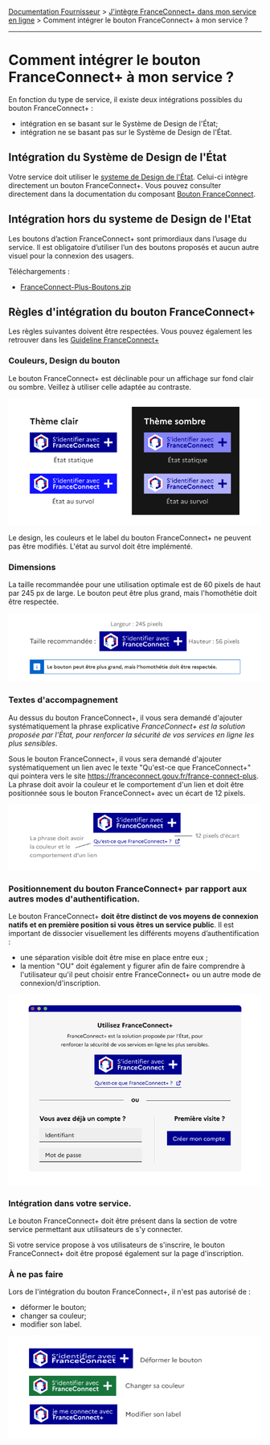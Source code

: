 [Documentation Fournisseur](../README.md) > [J'intègre FranceConnect+ dans mon service en ligne](../README.md#jintègre-franceconnect-dans-mon-service-en-ligne) > Comment intégrer le bouton FranceConnect+ à mon service ?

---

# Comment intégrer le bouton FranceConnect+ à mon service ?

En fonction du type de service, il existe deux intégrations possibles du bouton FranceConnect+ : 
- intégration en se basant sur le Système de Design de l'État;
- intégration ne se basant pas sur le Système de Design de l'État.

## Intégration du Système de Design de l'État

Votre service doit utiliser le [systeme de Design de l'État](https://www.systeme-de-design.gouv.fr/). Celui-ci intègre directement un bouton FranceConnect+. Vous pouvez consulter directement dans la documentation du composant [Bouton FranceConnect](https://www.systeme-de-design.gouv.fr/elements-d-interface/composants/bouton-franceconnect).


## Intégration hors du systeme de Design de l'Etat

Les boutons d’action FranceConnect+ sont primordiaux dans l’usage du service. Il est obligatoire d’utiliser l’un des boutons proposés et aucun autre visuel pour la connexion des usagers.

Téléchargements :

* [FranceConnect-Plus-Boutons.zip](FranceConnect-Plus-Boutons.zip)


## Règles d'intégration du bouton FranceConnect+

Les règles suivantes doivent être respectées. Vous pouvez également les retrouver dans les [Guideline FranceConnect+](../images/technique/guidelines-fc%2B.png)

### Couleurs, Design du bouton

Le bouton FranceConnect+ est déclinable pour un affichage sur fond clair ou sombre. Veillez à utiliser celle adaptée au contraste. 

![theme clair et sombre FranceConnect+](../images/technique/technique-guidelines-fc%2B-themes.png)

Le design, les couleurs et le label du bouton FranceConnect+ ne peuvent pas être modifiés. L'état au survol doit être implémenté.

### Dimensions

La taille recommandée pour une utilisation optimale est de 60 pixels de haut par 245 px de large. Le bouton peut être plus grand, mais l'homothétie doit être respectée. 

![Taille de l'image 60 x 245 pixels](../images/technique/technique-guidelines-fc%2B-dimensions.png)

### Textes d'accompagnement

Au dessus du bouton FranceConnect+, il vous sera demandé d'ajouter systématiquement la phrase explicative *FranceConnect+ est la solution proposée par l'État, pour renforcer la sécurité de vos services en ligne les plus sensibles*. 

Sous le bouton FranceConnect+, il vous sera demandé d'ajouter systématiquement un lien avec le texte "Qu'est-ce que FranceConnect+" qui pointera vers le site https://franceconnect.gouv.fr/france-connect-plus. La phrase doit avoir la couleur et le comportement d'un lien et doit être positionnée sous le bouton FranceConnect+ avec un écart de 12 pixels. 

![Lien "Qu'est ce que FranceConnect+ sous le bouton FranceConnect+](../images/technique/technique-guidelines-fc%2B-lien.png)

### Positionnement du bouton FranceConnect+ par rapport aux autres modes d'authentification.

Le bouton FranceConnect+ **doit être distinct de vos moyens de connexion natifs et en première position si vous êtres un service public**. Il est important de dissocier visuellement les différents moyens d’authentification : 
- une séparation visible doit être mise en place entre eux ; 
- la mention "OU" doit également y figurer afin de faire comprendre à l'utilisateur qu'il peut choisir entre FranceConnect+ ou un autre mode de connexion/d'inscription.

![Intégration du bouton FranceConnect+ dans la page](../images/technique/techniqiue-guidelines-fc%2B-position.png)

### Intégration dans votre service. 

Le bouton FranceConnect+ doit être présent dans la section de votre service permettant aux utilisateurs de s'y connecter.

Si votre service propose à vos utilisateurs de s'inscrire, le bouton FranceConnect+ doit être proposé également sur la page d'inscription. 

### À ne pas faire 

Lors de l'intégration du bouton FranceConnect+, il n'est pas autorisé de : 
 - déformer le bouton;
 - changer sa couleur; 
 - modifier son label.

 ![](../images/technique/technique-guidelines-fc%2B-ne-pas-faire.png)

